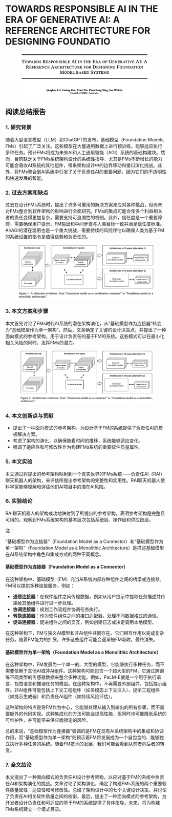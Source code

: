 # TOWARDS RESPONSIBLE AI IN THE ERA OF GENERATIVE AI: A REFERENCE ARCHITECTURE FOR DESIGNING FOUNDATIO

<figure><img src="../.gitbook/assets/image (6) (1).png" alt=""><figcaption></figcaption></figure>

## 阅读总结报告

### 1. 研究背景

随着大型语言模型（LLM）如ChatGPT的发布，基础模型（Foundation Models, FMs）引起了广泛关注。这些模型在大量通用数据上进行预训练，能够适应执行多种任务。预计FMs将成为未来AI和人工通用智能（AGI）系统的基础构建块。然而，目前缺乏关于FMs系统架构设计的系统性指导，尤其是FMs不断增长的能力可能会吸收AI系统的其他组件，带来架构设计中的边界移动和接口演化挑战。此外，将FMs整合到AI系统中引发了关于负责任AI的重要问题，因为它们的不透明性和快速发展的智能。

### 2. 过去方案和缺点

过去在设计FMs系统时，提出了许多可重用的解决方案来应对各种挑战，但尚未对FMs整合到软件架构的影响进行全面研究。FMs的集成可能会使多个利益相关者的责任变得更加复杂，需要支持可追溯性的机制。此外，信任度是一个重要障碍，需要确保用户提示、FM输出和中间步骤与人类目标一致并满足信任度标准。AI/AGI的潜在滥用也是一个重大挑战，需要持续的风险评估以确保人类为基于FM的系统设置的指令是值得信赖和负责任的。

<figure><img src="../.gitbook/assets/image (7) (1).png" alt=""><figcaption></figcaption></figure>

### 3. 本文方案和步骤

本文首先讨论了FMs时代AI系统的潜在架构演化，从“基础模型作为连接器”转变为“基础模型作为单一架构”。然后，文章确定了关键的设计决策点，并提出了一种面向模式的参考架构，用于设计负责任的基于FM的系统。这些模式可以在最小化相关风险的同时，发挥FMs的潜力。

<figure><img src="../.gitbook/assets/image (8) (1).png" alt=""><figcaption></figcaption></figure>

### 4. 本文创新点与贡献

* 提出了一种面向模式的参考架构，为设计基于FM的系统提供了负责任AI的模板解决方案。
* 考虑了架构的演化，以确保随着时间的推移，系统能够适应变化。
* 强调了适应性和可修改性作为构建FMs系统的重要软件质量属性。

### 5. 本文实验

本文通过将提出的参考架构映射到一个真实世界的FMs系统——负责任AI（RAI）聊天机器人的架构，来评估所提出参考架构的完整性和实用性。RAI聊天机器人使科学家能够理解和评估他们AI项目中的潜在AI风险。

### 6. 实验结论

RAI聊天机器人的架构成功地映射到了所提出的参考架构，表明参考架构是完整且可用的。观察到FMs系统架构的基本层次包括系统层、操作层和供应链层。



注：

“基础模型作为连接器”（Foundation Model as a Connector）和“基础模型作为单一架构”（Foundation Model as a Monolithic Architecture）是描述基础模型在AI系统架构中角色和集成方式的两种不同概念。

#### 基础模型作为连接器（Foundation Model as a Connector）

在这种架构中，基础模型（FM）充当AI系统内部各种组件之间的桥梁或连接器。FM可以提供多种连接服务，例如：

* **通信连接器**：在软件组件之间传输数据，例如从用户提示中提取任务描述并传递给其他组件进行进一步处理。
* **协调连接器**：规划工作流程并协调任务执行。
* **转换连接器**：作为软件组件之间的接口适配器，处理不同数据格式的通信。
* **促进连接器**：促进组件之间的交互，例如创建日志或决定调用本地模型。

在这种架构下，FM与狭义AI模型和非AI组件共同存在，它们相互作用以完成复杂任务。随着FM能力的扩展，许多这些组件可能会逐渐被FM吸收，最终消失。

#### 基础模型作为单一架构（Foundation Model as a Monolithic Architecture）

在这种架构中，FM发展为一个单一的、大型的模型，它能够执行多种任务，而不需要依赖于其他AI或非AI组件。这种架构可能包含一个超大型的FM，它通过跨训练不同类型的传感器数据来整合多种功能。例如，PaLM-E就是一个用于执行语言、视觉语言和推理任务的模型。在这种架构中，不再需要外部组件，包括提示组件。非AI组件可能包括上下文工程组件（如多模态上下文注入）、提示工程组件（如提示生成器）和负责任AI组件（如持续风险评估）。

这种架构的特点是将FM作为中心，它能够处理从输入到输出的所有步骤，而不需要额外的代码实现。这种集成化的方法可能会提高性能，但同时也可能降低系统的可维护性，并可能带来供应商锁定的风险。

总的来说，“基础模型作为连接器”强调的是FM在现有AI系统架构中的集成和协调作用，而“基础模型作为单一架构”则预示着FM将发展成为一个自包含的、能够独立执行多种任务的系统。随着FM技术的发展，我们可能会看到从前者向后者的转变。



### 7. 全文结论

本文提出了一种面向模式的负责任AI设计参考架构，以应对基于FM的系统中负责任AI和架构演化的挑战。文章讨论了架构演化，确定了构建FMs系统的两个重要软件质量属性：适应性和可修改性。总结了架构设计中的七个关键设计决策，并讨论了负责任AI相关软件质量之间的权衡。最后，提出了一种面向模式的参考架构，为开发者设计负责任和可适应的基于FM的系统提供了具体指导。未来，将为构建FMs系统建立一个模式目录。
